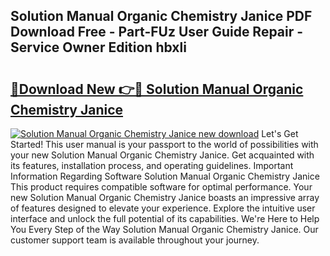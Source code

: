 ## Solution Manual Organic Chemistry Janice PDF Download Free - Part-FUz User Guide Repair - Service Owner Edition hbxli

# <h2><a href="http://bc69312.oget.top/?id=Solution+Manual+Organic+Chemistry+Janice">🔗Download New 👉🔴 Solution Manual Organic Chemistry Janice</a></h2>

[![Solution Manual Organic Chemistry Janice new download](https://i.imgur.com/5g1atiW.png)](http://bc69312.oget.top/?id=Solution+Manual+Organic+Chemistry+Janice)
Let's Get Started! This user manual is your passport to the world of possibilities with your new Solution Manual Organic Chemistry Janice. Get acquainted with its features, installation process, and operating guidelines. Important Information Regarding Software Solution Manual Organic Chemistry Janice This product requires compatible software for optimal performance. Your new Solution Manual Organic Chemistry Janice boasts an impressive array of features designed to elevate your experience. Explore the intuitive user interface and unlock the full potential of its capabilities. We're Here to Help You Every Step of the Way Solution Manual Organic Chemistry Janice. Our customer support team is available throughout your journey.
